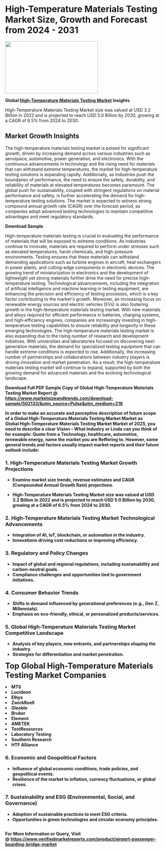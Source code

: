 <H1>High-Temperature Materials Testing Market Size, Growth and Forecast from 2024 - 2031</H1><img class="aligncenter size-medium wp-image-584254" src="https://thirdeyenews.in/wp-content/uploads/2024/09/Global-Market-Research-300x168.jpeg" alt="" width="300" height="168" /><p><strong>Global&nbsp;<a href="https://www.marketsizeandtrends.com/download-sample/502133/&amp;utm_source=Pulse&amp;utm_medium=218">High-Temperature Materials Testing Market</a> Insights</strong></p><p>High-Temperature Materials Testing Market size was valued at USD 3.2 Billion in 2022 and is projected to reach USD 5.0 Billion by 2030, growing at a CAGR of 6.5% from 2024 to 2030.</p><p><h2>Market Growth Insights</h2> <p>The high-temperature materials testing market is poised for significant growth, driven by increasing demand across various industries such as aerospace, automotive, power generation, and electronics. With the continuous advancements in technology and the rising need for materials that can withstand extreme temperatures, the market for high-temperature testing solutions is expanding rapidly. Additionally, as industries push the boundaries of performance, the need to ensure the safety, durability, and reliability of materials at elevated temperatures becomes paramount. The global push for sustainability, coupled with stringent regulations on material performance and safety, is further accelerating the demand for high-temperature testing solutions. The market is expected to witness strong compound annual growth rate (CAGR) over the forecast period, as companies adopt advanced testing technologies to maintain competitive advantages and meet regulatory standards.</p> <p><strong>Download Sample</strong></p> <p>High-temperature materials testing is crucial to evaluating the performance of materials that will be exposed to extreme conditions. As industries continue to innovate, materials are required to perform under stresses such as elevated temperatures, harsh chemicals, and high-pressure environments. Testing ensures that these materials can withstand demanding applications such as turbine engines in aircraft, heat exchangers in power plants, and cutting-edge components in electronic devices. The growing trend of miniaturization in electronics and the development of lightweight yet strong materials further drive the need for precise high-temperature testing. Technological advancements, including the integration of artificial intelligence and machine learning in testing equipment, are enhancing the precision and efficiency of testing processes, which is a key factor contributing to the market's growth. Moreover, an increasing focus on renewable energy sources and electric vehicles (EVs) is also fostering growth in the high-temperature materials testing market. With new materials and alloys required for efficient performance in batteries, charging systems, and high-efficiency engines, companies are increasingly investing in high-temperature testing capabilities to ensure reliability and longevity in these emerging technologies. The high-temperature materials testing market is also expanding due to the rising number of research and development initiatives. With universities and laboratories focused on discovering next-generation materials, the demand for specialized testing equipment that can handle extreme conditions is expected to rise. Additionally, the increasing number of partnerships and collaborations between industry players is driving innovation and market penetration. As a result, the high-temperature materials testing market will continue to expand, supported by both the growing demand for advanced materials and the evolving technological landscape. <p><strong></p><p><span class=""><strong>Download Full PDF Sample Copy of Global High-Temperature Materials Testing Market Report</strong> @ <a href="https://www.marketsizeandtrends.com/download-sample/502133/&amp;utm_source=Pulse&amp;utm_medium=218" target="_blank">https://www.marketsizeandtrends.com/download-sample/502133/&amp;utm_source=Pulse&amp;utm_medium=218</a></span></p><p>In order to make an accurate and perceptive description of future scope of a Global&nbsp;High-Temperature Materials Testing Market Market as Global&nbsp;High-Temperature Materials Testing Market Market of 2025, you need to describe a clear Vision &ndash; What Industry or Linda can you think of for example: Quote from a Technology, healthcare, automotive, renewable energy, name the market you are Reffering to. However, some general trends and factors usually impact market reports and their future outlook include:</p><h3>1.&nbsp;<strong>High-Temperature Materials Testing Market Growth Projections</strong></h3><ul><li>Examine market size trends, revenue estimates and CAGR (Compounded Annual Growth Rate) projections.</li><li><p>High-Temperature Materials Testing Market size was valued at USD 3.2 Billion in 2022 and is projected to reach USD 5.0 Billion by 2030, growing at a CAGR of 6.5% from 2024 to 2030.</p></li></ul><h3>2.&nbsp;<strong>High-Temperature Materials Testing Market Technological Advancements</strong></h3><ul><li>Integration of AI, IoT, blockchain, or automation in the industry.</li><li>Innovations driving cost reductions or improving efficiency.</li></ul><h3>3.&nbsp;<strong>Regulatory and Policy Changes</strong></h3><ul><li>Impact of global and regional regulations, including sustainability and carbon-neutral goals.</li><li>Compliance challenges and opportunities tied to government initiatives.</li></ul><h3>4.&nbsp;<strong>Consumer Behavior Trends</strong></h3><ul><li>Shifts in demand influenced by generational preferences (e.g., Gen Z, Millennials).</li><li>Emphasis on eco-friendly, ethical, or personalized products/services.</li></ul><h3>5.&nbsp;<strong>Global High-Temperature Materials Testing Market Competitive Landscape</strong></h3><ul><li>Analysis of key players, new entrants, and partnerships shaping the industry.</li><li>Strategies for differentiation and market penetration.</li></ul><p data-pm-slice="1 1 []"><span style="color: inherit; font-family: inherit; font-size: 25px;">Top Global High-Temperature Materials Testing Market Companies</span></p><div class="" data-test-id=""><p><li>MTS</li><li> Lucideon</li><li> Elhys</li><li> ZwickRoell</li><li> Gleeble</li><li> Bruker</li><li> Element</li><li> AMETEK</li><li> TestResources</li><li> Laboratory Testing</li><li> Southern Research</li><li> HTF Alliance</li></p></div><h3>6.&nbsp;<strong>Economic and Geopolitical Factors</strong></h3><ul><li>Influence of global economic conditions, trade policies, and geopolitical events.</li><li>Resilience of the market to inflation, currency fluctuations, or global crises.</li></ul><h3>7.&nbsp;<strong>Sustainability and ESG (Environmental, Social, and Governance)</strong></h3><ul><li>Adoption of sustainable practices to meet ESG criteria.</li><li>Opportunities in green technologies and circular economy principles.</li></ul><h2><strong style="font-size: 14px;">For More Information or Query, Visit @&nbsp;</strong><a style="background-color: #ffffff; font-size: 14px;" href="https://www.marketsizeandtrends.com/report/high-temperature-materials-testing-market/" target="_blank">https://www.verifiedmarketreports.com/product/airport-passenger-boarding-bridge-market</a></h2>
